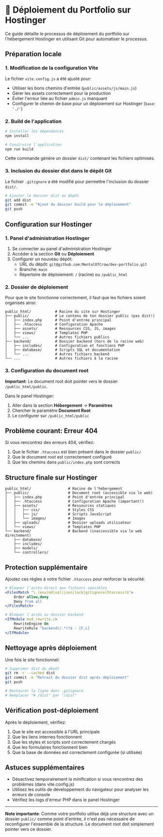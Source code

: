 # 📄 Déploiement du Portfolio sur Hostinger

Ce guide détaille le processus de déploiement du portfolio sur l'hébergement Hostinger en utilisant Git pour automatiser le processus.

## Préparation locale

### 1. Modification de la configuration Vite

Le fichier `vite.config.js` a été ajusté pour:
- Utiliser les bons chemins d'entrée (`public/assets/js/main.js`)
- Gérer les assets correctement pour la production
- Éviter l'erreur liée au fichier `admin.js` manquant
- Configurer le chemin de base pour un déploiement sur Hostinger (`base: './'`)

### 2. Build de l'application

```bash
# Installer les dépendances
npm install

# Construire l'application
npm run build
```

Cette commande génère un dossier `dist/` contenant les fichiers optimisés.

### 3. Inclusion du dossier dist dans le dépôt Git

Le fichier `.gitignore` a été modifié pour permettre l'inclusion du dossier `dist/`.

```bash
# Ajouter le dossier dist au dépôt
git add dist
git commit -m "Ajout du dossier build pour le déploiement"
git push
```

## Configuration sur Hostinger

### 1. Panel d'administration Hostinger

1. Se connecter au panel d'administration Hostinger
2. Accéder à la section **Git** ou **Déploiement**
3. Configurer un nouveau dépôt:
   - URL du dépôt: `git@github.com:MentalOfCrow/dev-portfolio.git`
   - Branche: `main`
   - Répertoire de déploiement: `/` (racine) ou `/public_html`

### 2. Dossier de déploiement

Pour que le site fonctionne correctement, il faut que les fichiers soient organisés ainsi:

```
public_html/           # Racine du site sur Hostinger
├── public/            # Le contenu de ton dossier public (pas dist!)
│   ├── index.php      # Point d'entrée principal
│   ├── .htaccess      # Configuration Apache
│   ├── assets/        # Ressources CSS, JS, images
│   ├── views/         # Templates PHP
│   └── ...            # Autres fichiers publics
├── backend/           # Dossier backend (hors de la racine web)
│   ├── includes/      # Configuration et fonctions PHP
│   ├── database/      # Scripts SQL et documentation
│   └── ...            # Autres fichiers backend
└── ...                # Autres fichiers à la racine
```

### 3. Configuration du document root

**Important**: Le document root doit pointer vers le dossier `/public_html/public`.

Dans le panel Hostinger:
1. Aller dans la section **Hébergement** → **Paramètres**
2. Chercher le paramètre **Document Root**
3. Le configurer sur `/public_html/public`

## Problème courant: Erreur 404

Si vous rencontrez des erreurs 404, vérifiez:

1. Que le fichier `.htaccess` est bien présent dans le dossier `public/`
2. Que le document root est correctement configuré
3. Que les chemins dans `public/index.php` sont corrects

## Structure finale sur Hostinger

```
public_html/                 # Racine de l'hébergement
├── public/                  # Document root (accessible via le web)
│   ├── index.php            # Point d'entrée principal
│   ├── .htaccess            # Configuration Apache (important!)
│   ├── assets/              # Ressources statiques
│   │   ├── css/             # Styles CSS
│   │   ├── js/              # Scripts JavaScript
│   │   └── images/          # Images
│   ├── uploads/             # Dossier uploads utilisateur
│   └── views/               # Templates PHP
└── backend/                 # Backend (inaccessible via le web directement)
    ├── database/
    ├── includes/
    ├── models/
    └── controllers/
```

## Protection supplémentaire

Ajoutez ces règles à votre fichier `.htaccess` pour renforcer la sécurité:

```apache
# Bloquer l'accès direct aux fichiers sensibles
<FilesMatch "\.(env|md|sql|json|lock|gitignore|htaccess)$">
    Order allow,deny
    Deny from all
</FilesMatch>

# Bloquer l'accès au dossier backend
<IfModule mod_rewrite.c>
    RewriteEngine On
    RewriteRule ^backend(/.*)?$ - [F,L]
</IfModule>
```

## Nettoyage après déploiement

Une fois le site fonctionnel:

```bash
# Supprimer dist du dépôt
git rm -r --cached dist
git commit -m "Retrait du dossier dist après déploiement"
git push

# Restaurer la ligne dans .gitignore
# Remplacer "# /dist" par "/dist"
```

## Vérification post-déploiement

Après le déploiement, vérifiez:

1. Que le site est accessible à l'URL principale
2. Que les liens internes fonctionnent
3. Que les styles et scripts sont correctement chargés
4. Que les formulaires fonctionnent bien
5. Que la base de données est correctement configurée (si utilisée)

## Astuces supplémentaires

- Désactivez temporairement la minification si vous rencontrez des problèmes (dans vite.config.js)
- Utilisez les outils de développement du navigateur pour analyser les erreurs de console
- Vérifiez les logs d'erreur PHP dans le panel Hostinger

---

**Note importante**: Comme votre portfolio utilise déjà une structure avec un dossier `public/` comme point d'entrée, il n'est pas nécessaire de reconfigurer l'ensemble de la structure. Le document root doit simplement pointer vers ce dossier. 